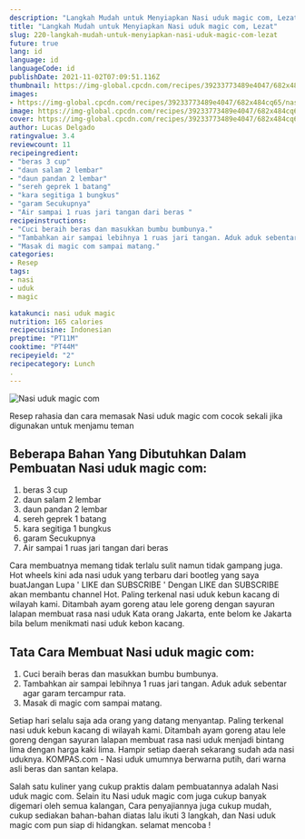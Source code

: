 ```yaml
---
description: "Langkah Mudah untuk Menyiapkan Nasi uduk magic com, Lezat"
title: "Langkah Mudah untuk Menyiapkan Nasi uduk magic com, Lezat"
slug: 220-langkah-mudah-untuk-menyiapkan-nasi-uduk-magic-com-lezat
future: true
lang: id
language: id
languageCode: id
publishDate: 2021-11-02T07:09:51.116Z 
thumbnail: https://img-global.cpcdn.com/recipes/39233773489e4047/682x484cq65/nasi-uduk-magic-com-foto-resep-utama.png
images:
- https://img-global.cpcdn.com/recipes/39233773489e4047/682x484cq65/nasi-uduk-magic-com-foto-resep-utama.png
image: https://img-global.cpcdn.com/recipes/39233773489e4047/682x484cq65/nasi-uduk-magic-com-foto-resep-utama.png
cover: https://img-global.cpcdn.com/recipes/39233773489e4047/682x484cq65/nasi-uduk-magic-com-foto-resep-utama.png
author: Lucas Delgado
ratingvalue: 3.4
reviewcount: 11
recipeingredient:
- "beras 3 cup"
- "daun salam 2 lembar"
- "daun pandan 2 lembar"
- "sereh geprek 1 batang"
- "kara segitiga 1 bungkus"
- "garam Secukupnya"
- "Air sampai 1 ruas jari tangan dari beras "
recipeinstructions:
- "Cuci beraih beras dan masukkan bumbu bumbunya."
- "Tambahkan air sampai lebihnya 1 ruas jari tangan. Aduk aduk sebentar agar garam tercampur rata."
- "Masak di magic com sampai matang."
categories:
- Resep
tags:
- nasi
- uduk
- magic

katakunci: nasi uduk magic 
nutrition: 165 calories
recipecuisine: Indonesian
preptime: "PT11M"
cooktime: "PT44M"
recipeyield: "2"
recipecategory: Lunch
. 
---
```



![Nasi uduk magic com](https://img-global.cpcdn.com/recipes/39233773489e4047/682x484cq65/nasi-uduk-magic-com-foto-resep-utama.png)

Resep rahasia dan cara memasak  Nasi uduk magic com cocok sekali jika digunakan untuk menjamu teman

<!--inarticleads1-->

## Beberapa Bahan Yang Dibutuhkan Dalam Pembuatan Nasi uduk magic com:

1. beras 3 cup
1. daun salam 2 lembar
1. daun pandan 2 lembar
1. sereh geprek 1 batang
1. kara segitiga 1 bungkus
1. garam Secukupnya
1. Air sampai 1 ruas jari tangan dari beras 

Cara membuatnya memang tidak terlalu sulit namun tidak gampang juga. Hot wheels kini ada nasi uduk yang terbaru dari bootleg yang saya buatJangan Lupa &#39; LIKE dan SUBSCRIBE &#39; Dengan LIKE dan SUBSCRIBE akan membantu channel Hot. Paling terkenal nasi uduk kebun kacang di wilayah kami. Ditambah ayam goreng atau lele goreng dengan sayuran lalapan membuat rasa nasi uduk Kata orang Jakarta, ente belom ke Jakarta bila belum menikmati nasi uduk kebon kacang. 

<!--inarticleads2-->

## Tata Cara Membuat Nasi uduk magic com:

1. Cuci beraih beras dan masukkan bumbu bumbunya.
1. Tambahkan air sampai lebihnya 1 ruas jari tangan. Aduk aduk sebentar agar garam tercampur rata.
1. Masak di magic com sampai matang.


Setiap hari selalu saja ada orang yang datang menyantap. Paling terkenal nasi uduk kebun kacang di wilayah kami. Ditambah ayam goreng atau lele goreng dengan sayuran lalapan membuat rasa nasi uduk menjadi bintang lima dengan harga kaki lima. Hampir setiap daerah sekarang sudah ada nasi uduknya. KOMPAS.com - Nasi uduk umumnya berwarna putih, dari warna asli beras dan santan kelapa. 

Salah satu kuliner yang cukup praktis dalam pembuatannya adalah  Nasi uduk magic com. Selain itu  Nasi uduk magic com  juga cukup banyak digemari oleh semua kalangan, Cara penyajiannya juga cukup mudah, cukup sediakan bahan-bahan diatas lalu ikuti 3 langkah, dan  Nasi uduk magic com  pun siap di hidangkan. selamat mencoba !
